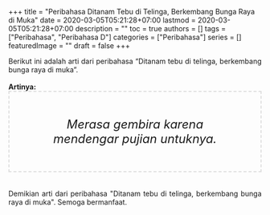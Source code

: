 +++
title = "Peribahasa Ditanam Tebu di Telinga, Berkembang Bunga Raya di Muka"
date = 2020-03-05T05:21:28+07:00
lastmod = 2020-03-05T05:21:28+07:00
description = ""
toc = true
authors = []
tags = ["Peribahasa", "Peribahasa D"]
categories = ["Peribahasa"]
series = []
featuredImage = ""
draft = false
+++

<div dir="ltr" style="text-align: left;" trbidi="on"><div style="text-align: justify;">Berikut ini adalah arti dari peribahasa “Ditanam tebu di telinga, berkembang bunga raya di muka”.</div><br /><div style="text-align: justify;"><b>Artinya:</b></div><div style="border: 2px dashed #ddd; font-size: 24px; height: auto; margin: 0 auto; padding: 50px; text-align: center; width: auto;"><i>Merasa gembira karena mendengar pujian untuknya.</i></div><br /><br /><div style="text-align: justify;">Demikian arti dari peribahasa "Ditanam tebu di telinga, berkembang bunga raya di muka". Semoga bermanfaat.</div></div>
